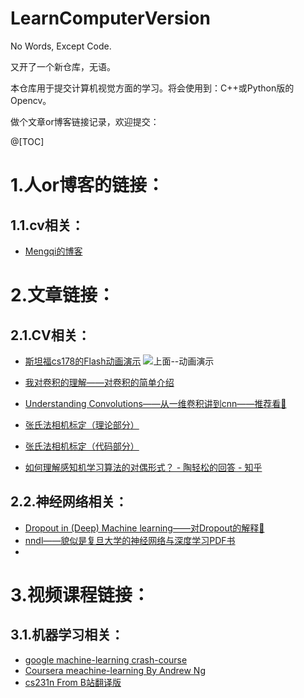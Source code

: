 # LearnComputerVersion
No Words, Except Code.

又开了一个新仓库，无语。

本仓库用于提交计算机视觉方面的学习。将会使用到：C++或Python版的Opencv。

做个文章or博客链接记录，欢迎提交：

@[TOC]

# 1.人or博客的链接：
## 1.1.cv相关：
-  [Mengqi的博客](https://mengqi92.github.io/)


# 2.文章链接：
## 2.1.CV相关：
- [斯坦福cs178的Flash动画演示](https://graphics.stanford.edu/courses/cs178/applets/applets.html)
![上面--动画演示](https://img-blog.csdn.net/20181021223847495?watermark/2/text/aHR0cHM6Ly9ibG9nLmNzZG4ubmV0L2xhbzEyMzQ1MTExMTE=/font/5a6L5L2T/fontsize/400/fill/I0JBQkFCMA==/dissolve/70)

- [我对卷积的理解——对卷积的简单介绍](https://mengqi92.github.io/2015/10/06/convolution/)

- [Understanding Convolutions——从一维卷积讲到cnn——推荐看:racehorse:](http://colah.github.io/posts/2014-07-Understanding-Convolutions/)

- [张氏法相机标定（理论部分）](https://zhuanlan.zhihu.com/p/24651968)

- [张氏法相机标定（代码部分）](https://blog.csdn.net/spw_1201/article/details/78417551)

- [如何理解感知机学习算法的对偶形式？ - 陶轻松的回答 - 知乎](https://www.zhihu.com/question/26526858/answer/131591887)

## 2.2.神经网络相关：
- [Dropout in (Deep) Machine learning——对Dropout的解释:racehorse:](https://medium.com/@amarbudhiraja/https-medium-com-amarbudhiraja-learning-less-to-learn-better-dropout-in-deep-machine-learning-74334da4bfc5)
- [nndl——貌似是复旦大学的神经网络与深度学习PDF书](https://nndl.github.io/)
- 

# 3.视频课程链接：
## 3.1.机器学习相关：
- [google machine-learning crash-course](https://developers.google.com/machine-learning/crash-course/)
- [Coursera meachine-learning By Andrew Ng](https://www.coursera.org/learn/machine-learning)
- [cs231n From B站翻译版](https://www.bilibili.com/video/av17204303)
